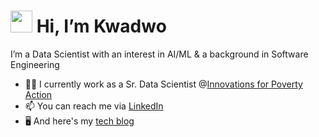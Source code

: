 # <img src="https://media.giphy.com/media/hvRJCLFzcasrR4ia7z/giphy.gif" width="35px"/> Hi, I’m Kwadwo
I’m a Data Scientist with an interest in AI/ML & a background in Software Engineering

- 👨‍💻 I currently work as a Sr. Data Scientist @[Innovations for Poverty Action](https://poverty-action.org/)
- 📫 You can reach me via [LinkedIn](https://www.linkedin.com/in/kwadwo-agyapon-ntra/)
- 🖥️ And here's my [tech blog](https://kayo-gh.github.io/blog)
